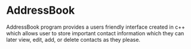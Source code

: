 # AddressBook
AddressBook program provides a users friendly interface created in c++ which allows user to store important contact information which they can later view, edit, add, or delete contacts as they please.
